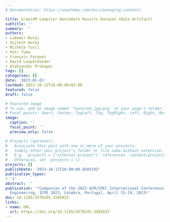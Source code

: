 ```yaml
---
# Documentation: https://wowchemy.com/docs/managing-content/

title: GraalVM Compiler Benchmark Results Dataset (Data Artifact)
subtitle: ''
summary: ''
authors:
- Lubomír Bulej
- Vojtech Horký
- Michele Tucci
- Petr Tuma
- François Farquet
- David Leopoldseder
- Aleksandar Prokopec
tags: []
categories: []
date: '2023-01-01'
lastmod: 2023-10-12T18:00:08+02:00
featured: false
draft: false

# Featured image
# To use, add an image named `featured.jpg/png` to your page's folder.
# Focal points: Smart, Center, TopLeft, Top, TopRight, Left, Right, BottomLeft, Bottom, BottomRight.
image:
  caption: ''
  focal_point: ''
  preview_only: false

# Projects (optional).
#   Associate this post with one or more of your projects.
#   Simply enter your project's folder or file name without extension.
#   E.g. `projects = ["internal-project"]` references `content/project/deep-learning/index.md`.
#   Otherwise, set `projects = []`.
projects: []
publishDate: '2023-10-12T16:00:08.850519Z'
publication_types:
- '1'
abstract: ''
publication: '*Companion of the 2023 ACM/SPEC International Conference on Performance
  Engineering, ICPE 2023, Coimbra, Portugal, April 15-19, 2023*'
doi: 10.1145/3578245.3585025
links:
- name: URL
  url: https://doi.org/10.1145/3578245.3585025
---
```

